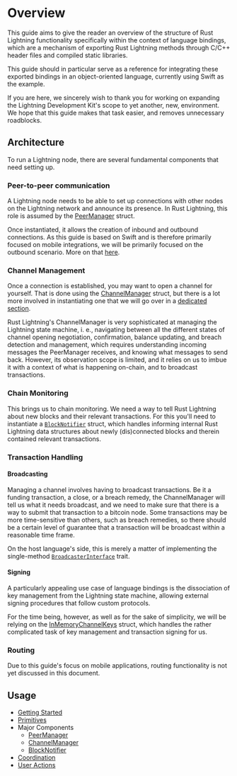 # Overview

This guide aims to give the reader an overview of the structure of Rust Lightning functionality
specifically within the context of language bindings, which are a mechanism of exporting Rust
Lightning methods through C/C++ header files and compiled static libraries.

This guide should in particular serve as a reference for integrating these exported bindings 
in an object-oriented language, currently using Swift as the example.

If you are here, we sincerely wish to thank you for working on expanding the Lightning
Development Kit's scope to yet another, new, environment. We hope that this guide makes that
task easier, and removes unnecessary roadblocks.

## Architecture

To run a Lightning node, there are several fundamental components that need setting up.

### Peer-to-peer communication

A Lightning node needs to be able to set up connections with other nodes on the Lightning network
and announce its presence. In Rust Lightning, this role is assumed by the [PeerManager](https://docs.rs/lightning/0.0.11/lightning/ln/peer_handler/struct.PeerManager.html)
struct.

Once instantiated, it allows the creation of inbound and outbound connections. As this guide is
based on Swift and is therefore primarily focused on mobile integrations, we will be primarily
focused on the outbound scenario. More on that [here](PeerManager.md). 

### Channel Management

Once a connection is established, you may want to open a channel for yourself. That is done
using the [ChannelManager](https://docs.rs/lightning/0.0.11/lightning/ln/channelmanager/index.html)
struct, but there is a lot more involved in instantiating one that we will go over in a
[dedicated section](ChannelManager.md).

Rust Lightning's ChannelManager is very sophisticated at managing the Lightning state machine,
i. e., navigating between all the different states of channel opening negotiation, confirmation,
balance updating, and breach detection and management, which requires
understanding incoming messages the PeerManager receives, and knowing what messages to send back.
However, its observation scope is limited, and it relies on us to imbue it with a context of what is
happening on-chain, and to broadcast transactions. 

### Chain Monitoring

This brings us to chain monitoring. We need a way to tell Rust Lightning about new blocks and their 
relevant transactions. For this you'll need to instantiate a [`BlockNotifier`](BlockNotifier.md) 
struct, which handles informing internal Rust Lightning data structures about newly 
(dis)connected blocks and therein contained relevant transactions.

### Transaction Handling

#### Broadcasting

Managing a channel involves having to broadcast transactions. Be it a funding transaction, a
close, or a breach remedy, the ChannelManager will tell us what it needs broadcast, and we
need to make sure that there is a way to submit that transaction to a bitcoin node. Some 
transactions may be more time-sensitive than others, such as breach remedies, so there should
be a certain level of guarantee that a transaction will be broadcast within a reasonable time frame.

On the host language's side, this is merely a matter of implementing the single-method 
[`BroadcasterInterface`](https://docs.rs/lightning/0.0.11/lightning/chain/chaininterface/trait.BroadcasterInterface.html) trait.

#### Signing

A particularly appealing use case of language bindings is the dissociation of key management from
the Lightning state machine, allowing external signing procedures that follow custom protocols.

For the time being, however, as well as for the sake of simplicity, we will be relying on the
[InMemoryChannelKeys](https://docs.rs/lightning/0.0.11/lightning/chain/keysinterface/struct.InMemoryChannelKeys.html) struct,
which handles the rather complicated task of key management and transaction signing for us.

### Routing

Due to this guide's focus on mobile applications, routing functionality is not yet discussed
in this document.

## Usage

* [Getting Started](GettingStarted.md)
* [Primitives](Primitives.md)
* Major Components
    * [PeerManager](PeerManager.md)
    * [ChannelManager](ChannelManager.md)
    * [BlockNotifier](BlockNotifier.md)
* [Coordination](Coordination.md)
* [User Actions](UserActions.md)